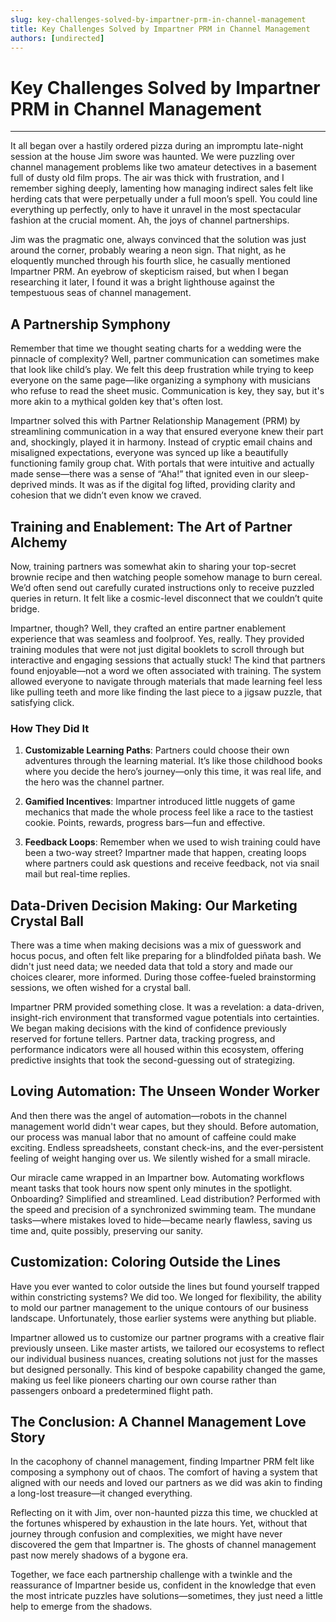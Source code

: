 ```yaml
---
slug: key-challenges-solved-by-impartner-prm-in-channel-management
title: Key Challenges Solved by Impartner PRM in Channel Management
authors: [undirected]
---
```



# Key Challenges Solved by Impartner PRM in Channel Management

---

It all began over a hastily ordered pizza during an impromptu late-night session at the house Jim swore was haunted. We were puzzling over channel management problems like two amateur detectives in a basement full of dusty old film props. The air was thick with frustration, and I remember sighing deeply, lamenting how managing indirect sales felt like herding cats that were perpetually under a full moon’s spell. You could line everything up perfectly, only to have it unravel in the most spectacular fashion at the crucial moment. Ah, the joys of channel partnerships.

Jim was the pragmatic one, always convinced that the solution was just around the corner, probably wearing a neon sign. That night, as he eloquently munched through his fourth slice, he casually mentioned Impartner PRM. An eyebrow of skepticism raised, but when I began researching it later, I found it was a bright lighthouse against the tempestuous seas of channel management.

## A Partnership Symphony

Remember that time we thought seating charts for a wedding were the pinnacle of complexity? Well, partner communication can sometimes make that look like child’s play. We felt this deep frustration while trying to keep everyone on the same page—like organizing a symphony with musicians who refuse to read the sheet music. Communication is key, they say, but it's more akin to a mythical golden key that's often lost.

Impartner solved this with Partner Relationship Management (PRM) by streamlining communication in a way that ensured everyone knew their part and, shockingly, played it in harmony. Instead of cryptic email chains and misaligned expectations, everyone was synced up like a beautifully functioning family group chat. With portals that were intuitive and actually made sense—there was a sense of “Aha!” that ignited even in our sleep-deprived minds. It was as if the digital fog lifted, providing clarity and cohesion that we didn’t even know we craved.

## Training and Enablement: The Art of Partner Alchemy

Now, training partners was somewhat akin to sharing your top-secret brownie recipe and then watching people somehow manage to burn cereal. We’d often send out carefully curated instructions only to receive puzzled queries in return. It felt like a cosmic-level disconnect that we couldn’t quite bridge.

Impartner, though? Well, they crafted an entire partner enablement experience that was seamless and foolproof. Yes, really. They provided training modules that were not just digital booklets to scroll through but interactive and engaging sessions that actually stuck! The kind that partners found enjoyable—not a word we often associated with training. The system allowed everyone to navigate through materials that made learning feel less like pulling teeth and more like finding the last piece to a jigsaw puzzle, that satisfying click.

### How They Did It

1. **Customizable Learning Paths**: Partners could choose their own adventures through the learning material. It’s like those childhood books where you decide the hero’s journey—only this time, it was real life, and the hero was the channel partner.

2. **Gamified Incentives**: Impartner introduced little nuggets of game mechanics that made the whole process feel like a race to the tastiest cookie. Points, rewards, progress bars—fun and effective.

3. **Feedback Loops**: Remember when we used to wish training could have been a two-way street? Impartner made that happen, creating loops where partners could ask questions and receive feedback, not via snail mail but real-time replies.

## Data-Driven Decision Making: Our Marketing Crystal Ball

There was a time when making decisions was a mix of guesswork and hocus pocus, and often felt like preparing for a blindfolded piñata bash. We didn't just need data; we needed data that told a story and made our choices clearer, more informed. During those coffee-fueled brainstorming sessions, we often wished for a crystal ball.

Impartner PRM provided something close. It was a revelation: a data-driven, insight-rich environment that transformed vague potentials into certainties. We began making decisions with the kind of confidence previously reserved for fortune tellers. Partner data, tracking progress, and performance indicators were all housed within this ecosystem, offering predictive insights that took the second-guessing out of strategizing.

## Loving Automation: The Unseen Wonder Worker

And then there was the angel of automation—robots in the channel management world didn't wear capes, but they should. Before automation, our process was manual labor that no amount of caffeine could make exciting. Endless spreadsheets, constant check-ins, and the ever-persistent feeling of weight hanging over us. We silently wished for a small miracle.

Our miracle came wrapped in an Impartner bow. Automating workflows meant tasks that took hours now spent only minutes in the spotlight. Onboarding? Simplified and streamlined. Lead distribution? Performed with the speed and precision of a synchronized swimming team. The mundane tasks—where mistakes loved to hide—became nearly flawless, saving us time and, quite possibly, preserving our sanity.

## Customization: Coloring Outside the Lines

Have you ever wanted to color outside the lines but found yourself trapped within constricting systems? We did too. We longed for flexibility, the ability to mold our partner management to the unique contours of our business landscape. Unfortunately, those earlier systems were anything but pliable.

Impartner allowed us to customize our partner programs with a creative flair previously unseen. Like master artists, we tailored our ecosystems to reflect our individual business nuances, creating solutions not just for the masses but designed personally. This kind of bespoke capability changed the game, making us feel like pioneers charting our own course rather than passengers onboard a predetermined flight path.

## The Conclusion: A Channel Management Love Story

In the cacophony of channel management, finding Impartner PRM felt like composing a symphony out of chaos. The comfort of having a system that aligned with our needs and loved our partners as we did was akin to finding a long-lost treasure—it changed everything.

Reflecting on it with Jim, over non-haunted pizza this time, we chuckled at the fortunes whispered by exhaustion in the late hours. Yet, without that journey through confusion and complexities, we might have never discovered the gem that Impartner is. The ghosts of channel management past now merely shadows of a bygone era.

Together, we face each partnership challenge with a twinkle and the reassurance of Impartner beside us, confident in the knowledge that even the most intricate puzzles have solutions—sometimes, they just need a little help to emerge from the shadows.